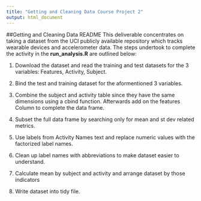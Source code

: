 ```yaml
---
title: "Getting and Cleaning Data Course Project 2"
output: html_document
---
```


##Getting and Cleaning Data README
This deliverable concentrates on taking a dataset from the UCI publicly available repository which tracks wearable devices and accelerometer data. The steps undertook to complete the activity in the **run_analysis.R** are outlined below:

1. Download the dataset and read the training and test datasets for the 3 variables: Features, Activity, Subject.

2. Bind the test and training dataset for the aformentioned 3 variables.

3. Combine the subject and activity table since they have the same dimensions using a cbind function. Afterwards add on the features Column to complete the data frame.

4. Subset the full data frame by searching only for mean and st dev related metrics.

5. Use labels from Activity Names text and replace numeric values with the factorized label names.

6. Clean up label names with abbreviations to make dataset easier to understand.

7. Calculate mean by subject and activity and arrange dataset by those indicators

8. Write dataset into tidy file.


